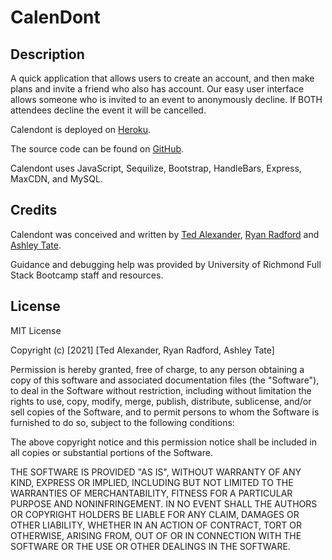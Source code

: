 # CalenDont

## Description

A quick application that allows users to create an account, and then make plans and invite a friend who also has account. Our easy user interface allows someone who is invited to an event to anonymously decline. If BOTH attendees decline the event it will be cancelled.

Calendont is deployed on [Heroku](https://pacific-badlands-48977.herokuapp.com/).

The source code can be found on [GitHub](https://github.com/rjr2/CalenDont).

Calendont uses JavaScript, Sequilize, Bootstrap, HandleBars, Express, MaxCDN, and MySQL.

## Credits

Calendont was conceived and written by [Ted Alexander](https://github.com/Ted-Alexander), [Ryan Radford](https://github.com/rjr2) and [Ashley Tate](https://github.com/endlessashley).

Guidance and debugging help was provided by University of Richmond Full Stack Bootcamp staff and resources.

## License

MIT License

Copyright (c) [2021] [Ted Alexander, Ryan Radford, Ashley Tate]

Permission is hereby granted, free of charge, to any person obtaining a copy
of this software and associated documentation files (the "Software"), to deal
in the Software without restriction, including without limitation the rights
to use, copy, modify, merge, publish, distribute, sublicense, and/or sell
copies of the Software, and to permit persons to whom the Software is
furnished to do so, subject to the following conditions:

The above copyright notice and this permission notice shall be included in all
copies or substantial portions of the Software.

THE SOFTWARE IS PROVIDED "AS IS", WITHOUT WARRANTY OF ANY KIND, EXPRESS OR
IMPLIED, INCLUDING BUT NOT LIMITED TO THE WARRANTIES OF MERCHANTABILITY,
FITNESS FOR A PARTICULAR PURPOSE AND NONINFRINGEMENT. IN NO EVENT SHALL THE
AUTHORS OR COPYRIGHT HOLDERS BE LIABLE FOR ANY CLAIM, DAMAGES OR OTHER
LIABILITY, WHETHER IN AN ACTION OF CONTRACT, TORT OR OTHERWISE, ARISING FROM,
OUT OF OR IN CONNECTION WITH THE SOFTWARE OR THE USE OR OTHER DEALINGS IN THE
SOFTWARE.
